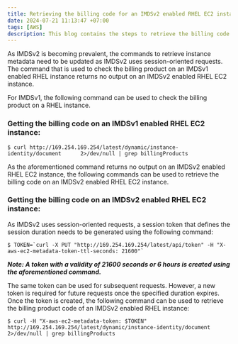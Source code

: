 ```yaml
---
title: Retrieving the billing code for an IMDSv2 enabled RHEL EC2 instance
date: 2024-07-21 11:13:47 +07:00
tags: [AWS]
description: This blog contains the steps to retrieve the billing code for an IMDSv2 enabled RHEL EC2 instance.
---
```


As IMDSv2 is becoming prevalent, the commands to retrieve instance metadata need to be updated as IMDSv2 uses session-oriented requests. The command that is used to check the billing product on an IMDSv1 enabled RHEL instance returns no output on an IMDSv2 enabled RHEL EC2 instance.  

For IMDSv1, the following command can be used to check the billing product on a RHEL instance.

### Getting the billing code on an IMDSv1 enabled RHEL EC2 instance:

```
$ curl http://169.254.169.254/latest/dynamic/instance-identity/document      2>/dev/null | grep billingProducts
```

As the aforementioned command returns no output on an IMDSv2 enabled RHEL EC2 instance, the following commands can be used to retrieve the billing code on an IMDSv2 enabled RHEL EC2 instance.

### Getting the billing code on an IMDSv2 enabled RHEL EC2 instance:

As IMDSv2 uses session-oriented requests, a session token that defines the session duration needs to be generated using the following command:

```
$ TOKEN=`curl -X PUT "http://169.254.169.254/latest/api/token" -H "X-aws-ec2-metadata-token-ttl-seconds: 21600"`
```
***Note: A token with a validity of 21600 seconds or 6 hours is created using the aforementioned command.***

The same token can be used for subsequent requests. However, a new token is required for future requests once the specified duration expires. Once the token is created, the following command can be used to retrieve the billing product code of an IMDSv2 enabled RHEL instance:

```
$ curl -H "X-aws-ec2-metadata-token: $TOKEN" http://169.254.169.254/latest/dynamic/instance-identity/document      2>/dev/null | grep billingProducts
```

